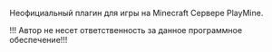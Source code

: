 Неофициальный плагин для игры на Minecraft Сервере PlayMine.

!!! Автор не несет ответственность за данное программное обеспечение!!!
